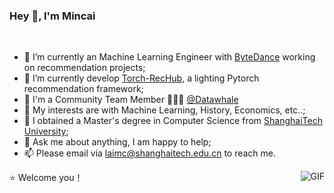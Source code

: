 ### Hey 👋, I'm Mincai
<br />

- 🔭 I’m currently an Machine Learning Engineer with [ByteDance](https://www.bytedance.com/) working on recommendation projects;
- 🌱 I’m currently develop [Torch-RecHub](https://github.com/datawhalechina/torch-rechub), a lighting Pytorch recommendation framework; 
- 👯 I'm a Community Team Member 🙍🏽‍♂️ [@Datawhale](https://github.com/datawhalechina)
- 🤔 My interests are with Machine Learning, History, Economics, etc..;
- 💼 I obtained a Master's degree in Computer Science from [ShanghaiTech University](https://www.shanghaitech.edu.cn/);
- 💬 Ask me about anything, I am happy to help;
- 📫 Please email via laimc@shanghaitech.edu.cn to reach me.

<img align="right" alt="GIF" src="https://i.pinimg.com/originals/e4/26/70/e426702edf874b181aced1e2fa5c6cde.gif" />



⭐️ Welcome you！

<!--
**Languages and Tools:**  

<code><img height="20" src="https://pytorch.org/assets/images/pytorch-logo.png"></code>
<code><img height="20" src="https://raw.githubusercontent.com/github/explore/80688e429a7d4ef2fca1e82350fe8e3517d3494d/topics/tensorflow/tensorflow.png"></code>
<code><img height="20" src="https://raw.githubusercontent.com/github/explore/80688e429a7d4ef2fca1e82350fe8e3517d3494d/topics/python/python.png"></code>

![Mincai's github stats](https://github-readme-stats.vercel.app/api?username=morningsky&show_icons=true&hide_border=true)

**morningsky/morningsky** is a ✨ _special_ ✨ repository because its `README.md` (this file) appears on your GitHub profile.

Here are some ideas to get you started:

- 🔭 I’m currently working on ...
- 🌱 I’m currently learning ...
- 👯 I’m looking to collaborate on ...
- 🤔 I’m looking for help with ...
- 💬 Ask me about ...
- 📫 How to reach me: ...
- 😄 Pronouns: ...
- ⚡ Fun fact: ...
-->
